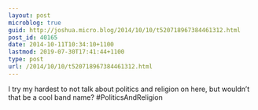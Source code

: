 ```yaml
---
layout: post
microblog: true
guid: http://joshua.micro.blog/2014/10/10/t520718967384461312.html
post_id: 40165
date: 2014-10-11T10:34:10+1100
lastmod: 2019-07-30T17:41:44+1100
type: post
url: /2014/10/10/t520718967384461312.html
---
```

I try my hardest to not talk about politics and religion on here, but wouldn’t that be a cool band name? #PoliticsAndReligion

